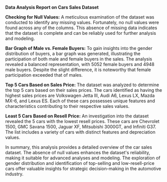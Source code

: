 ****Data Analysis Report on Cars Sales Dataset****

****Checking for Null Values:****
A meticulous examination of the dataset was conducted to identify any missing values. Fortunately, no null values were found across any of the columns. This absence of missing data indicates that the dataset is complete and can be reliably used for further analysis and modeling.

****Bar Graph of Male vs. Female Buyers:****
To gain insights into the gender distribution of buyers, a bar graph was generated, illustrating the participation of both male and female buyers in the sales. The analysis revealed a balanced representation, with 5052 female buyers and 4948 male buyers. Despite the slight difference, it is noteworthy that female participation exceeded that of males.

****Top 5 Cars Based on Sales Price:****
The dataset was analyzed to determine the top 5 cars based on their sales prices. The cars identified as having the highest sales prices are Volkswagen Jetta III, Audi A6, Lexus LX, Mazda MX-6, and Lexus ES. Each of these cars possesses unique features and characteristics contributing to their respective sales values.

****Least 5 Cars Based on Resell Price:****
An investigation into the dataset revealed the 5 cars with the lowest resell prices. These cars are Chevrolet 1500, GMC Savana 1500, Jaguar XF, Mitsubishi 3000GT, and Infiniti G37. The list includes a variety of cars with distinct features and depreciation values.

In summary, this analysis provides a detailed overview of the car sales dataset. The absence of null values enhances the dataset's reliability, making it suitable for advanced analyses and modeling. The exploration of gender distribution and identification of top-selling and low-resell-price cars offer valuable insights for strategic decision-making in the automotive industry.





